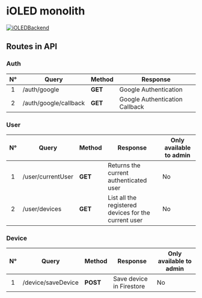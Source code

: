 # iOLED monolith

[![iOLEDBackend](https://img.shields.io/badge/iOLED-Backend-%23783578.svg)](https://www.ioled.cl/)

## Routes in API

### Auth

| N°  | Query                 | Method  | Response                       |
| :-: | --------------------- | ------- | ------------------------------ |
|  1  | /auth/google          | **GET** | Google Authentication          |
|  2  | /auth/google/callback | **GET** | Google Authentication Callback |

### User

| N°  | Query             | Method  | Response                                             | Only available to admin |
| :-: | ----------------- | ------- | ---------------------------------------------------- | ----------------------- |
|  1  | /user/currentUser | **GET** | Returns the current authenticated user               | No                      |
|  2  | /user/devices     | **GET** | List all the registered devices for the current user | No                      |

### Device

| N°  | Query              | Method   | Response                 | Only available to admin |
| :-: | ------------------ | -------- | ------------------------ | ----------------------- |
|  1  | /device/saveDevice | **POST** | Save device in Firestore | No                      |
